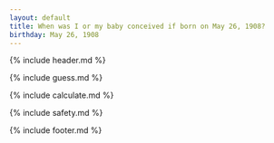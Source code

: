 ```yaml
---
layout: default
title: When was I or my baby conceived if born on May 26, 1908?
birthday: May 26, 1908
---
```


{% include header.md %}

{% include guess.md %}

{% include calculate.md %}

{% include safety.md %}

{% include footer.md %}



